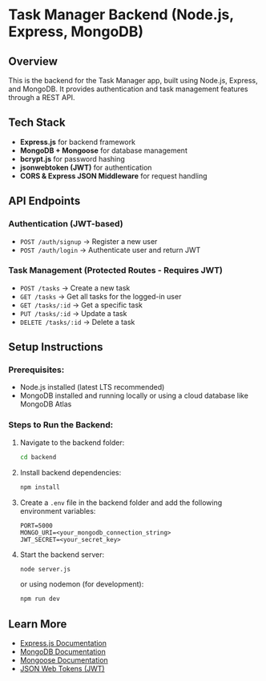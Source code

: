 # Task Manager Backend (Node.js, Express, MongoDB)

## Overview
This is the backend for the Task Manager app, built using Node.js, Express, and MongoDB. It provides authentication and task management features through a REST API.

## Tech Stack
- **Express.js** for backend framework
- **MongoDB + Mongoose** for database management
- **bcrypt.js** for password hashing
- **jsonwebtoken (JWT)** for authentication
- **CORS & Express JSON Middleware** for request handling

## API Endpoints

### Authentication (JWT-based)
- `POST /auth/signup` → Register a new user
- `POST /auth/login` → Authenticate user and return JWT

### Task Management (Protected Routes - Requires JWT)
- `POST /tasks` → Create a new task
- `GET /tasks` → Get all tasks for the logged-in user
- `GET /tasks/:id` → Get a specific task
- `PUT /tasks/:id` → Update a task
- `DELETE /tasks/:id` → Delete a task

## Setup Instructions

### Prerequisites:
- Node.js installed (latest LTS recommended)
- MongoDB installed and running locally or using a cloud database like MongoDB Atlas

### Steps to Run the Backend:
1. Navigate to the backend folder:
   ```bash
   cd backend
   ```
2. Install backend dependencies:
   ```bash
   npm install
   ```
3. Create a `.env` file in the backend folder and add the following environment variables:
   ```env
   PORT=5000
   MONGO_URI=<your_mongodb_connection_string>
   JWT_SECRET=<your_secret_key>
   ```
4. Start the backend server:
   ```bash
   node server.js
   ```
   or using nodemon (for development):
   ```bash
   npm run dev
   ```

## Learn More
- [Express.js Documentation](https://expressjs.com/)
- [MongoDB Documentation](https://www.mongodb.com/docs/)
- [Mongoose Documentation](https://mongoosejs.com/)
- [JSON Web Tokens (JWT)](https://jwt.io/)

